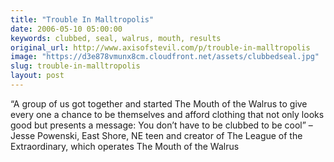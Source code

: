 ```yaml
---
title: "Trouble In Malltropolis"
date: 2006-05-10 05:00:00
keywords: clubbed, seal, walrus, mouth, results
original_url: http://www.axisofstevil.com/p/trouble-in-malltropolis
image: "https://d3e878vmunx8cm.cloudfront.net/assets/clubbedseal.jpg"
slug: trouble-in-malltropolis
layout: post
---
```


“A group of us got together and started The Mouth of the Walrus to give every one a chance to be themselves and afford clothing that not only looks good but presents a message: You don’t have to be clubbed to be cool” – Jesse Powenski, East Shore, NE teen and creator of The League of the Extraordinary, which operates The Mouth of the Walrus

